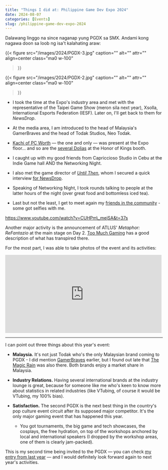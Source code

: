 ```yaml
---
title: "Things I did at: Philippine Game Dev Expo 2024"
date: 2024-08-07
categories: [Events]
slug: /philippine-game-dev-expo-2024
---
```


Dalawang linggo na since naganap yung PGDX sa SMX. Andami kong nagawa doon sa loob ng isa't kalahating araw:

{{< figure
  src="/images/2024/PGDX-3.jpg"
  caption=""
  alt="" attr="" 
  align=center class="ma0 w-100"
>}}

{{< figure
  src="/images/2024/PGDX-2.jpg"
  caption=""
  alt="" attr="" 
  align=center class="ma0 w-100"
>}}

- I took the time at the Expo's industry area and met with the representative of the Taipei Game Show (meron sila next year), Xsolla, International Esports Federation (IESF). Later on, I'll get back to them for _NewsDrop_.

- At the media area, I am introduced to the head of Malaysia's GamerBraves and the head of Todak Studios, Neo Todak.

- [Kachi of PC Worth](https://www.instagram.com/p/C94BZLAS9RS/) — the one and only — was present at the Expo floor... and so are the [several Dolias](https://www.instagram.com/p/C99Ien8yO_u/) at the Honor of Kings booth.

- I caught up with my good friends from Capriccioso Studio in Cebu at the Indie Game hall AND the Networking Night.

- I also met the game director of _[Until Then](https://untilthengame.com/)_, whom I secured a quick interview [for NewsDrop](https://www.youtube.com/shorts/JpvjAgqved0).

- Speaking of Networking Night, I took rounds talking to people at the latter hours of the night (over great food and bottomless iced tea).

- Last but not the least, I get to meet again my [friends in the community](https://www.instagram.com/reel/C93_9vJSGgy/) - some got selfies with me.

https://www.youtube.com/watch?v=CUHPm\_mejSA&t=37s

Another major activity is the announcement of ATLUS' _Metaphor: ReFantazio_ at the main stage on Day 2. [Too Much Gaming](https://www.toomuchgaming.net/blog-news/pgdx-2024-highlights-atlus-and-sega-takes-metaphor-refantazio-centerstage) has a good description of what has transpired there.

For the most part, I was able to take photos of the event and its activities:

<iframe src="https://www.facebook.com/plugins/post.php?
href=https%3A%2F%2Fweb.facebook.com%2Fjayagonoy.web%2Fposts%2Fpfbid0213v3W5AvmDwSvymHM46yPJ4JwpTKvdnvuJFrhPKYNXwQrH7bLWztYh5Bry7GpjS6l&amp;show_text=true&amp;width=500" width="500" height="250" style="border:none;overflow:hidden" scrolling="no" frameborder="0" allowfullscreen="true" allow="autoplay; clipboard-write; encrypted-media; picture-in-picture; web-share"></iframe>

* * *

I can point out three things about this year's event:

- **Malaysia.** It's not just Todak who's the only Malaysian brand coming to PGDX - I did mention [GamerBraves](https://www.gamerbraves.com/pgdx-2024-exclusive-snks-yasuyuki-oda-speaks-on-fighting-game-renaissance-and-fatal-fury-revival/) earlier, but I found out late that [The Magic Rain](https://themagicrain.com/2024/08/elevating-the-game-industry-at-the-philippine-game-development-expo-2024/) was also there. Both brands enjoy a market share in Malaysia.

- **Industry Relations.** Having several international brands at the industry lounge is great, because for someone like me who's keen to know more about statistics in related industries (like VTubing, of course it would be VTubing, my 100% bias).

- **Satisfaction.** The second PGDX is the next best thing in the country's pop culture event circuit after its supposed major competitor. It's the only major gaming event that has happened this year.
    - You got tournaments, the big game and tech showcases, the cosplays, the free hydration, on top of the workshops anchored by local and international speakers (I dropped by the workshop areas, one of them is clearly jam-packed).

This is my second time being invited to the PGDX — you can check [my entry from last year](https://jayagonoy.com/philippine-gamedev-expo-2023-event-report/) — and I would definitely look forward again to next year's activities.
